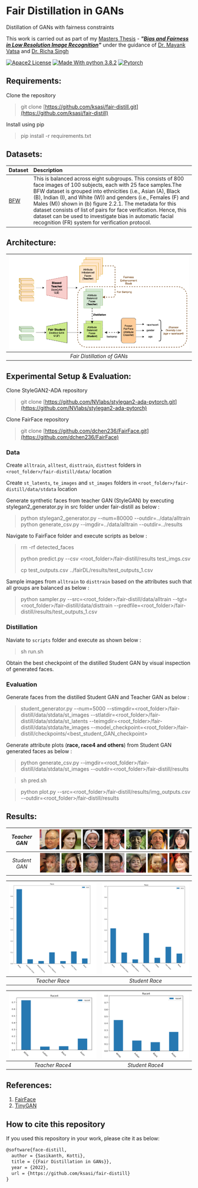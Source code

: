 # Fair Distillation in GANs
Distillation of GANs with fairness constraints


This work is carried out as part of my [Masters Thesis](https://ksasi.github.io/pdfs/MT19AIE308-slide.pdf) - ***"[Bias and Fairness in Low Resolution Image Recognition](https://ksasi.github.io/pdfs/MT19AIE308-Report.pdf)"*** under the guidance of [Dr. Mayank Vatsa](http://home.iitj.ac.in/~mvatsa/) and [Dr. Richa Singh](http://home.iitj.ac.in/~richa/)

[![Apace2 License](https://img.shields.io/badge/license-Apace2-blue)](https://opensource.org/licenses/Apache-2.0)
[![Made With python 3.8.2](https://img.shields.io/badge/Made%20with-Python%203.8.2-brightgreen)](https://www.python.org/downloads/release/python-382/)
[![Pytorch](https://img.shields.io/badge/Made%20with-Pytorch-green.svg)](https://pytorch.org/)

## Requirements:

Clone the repository
> git clone [https://github.com/ksasi/fair-distill.git](https://github.com/ksasi/fair-distill)

Install using pip

> pip install -r requirements.txt

## Datasets:

| Dataset | Description                       
| :-------- |:-------------------------------- |
| [BFW](https://github.com/visionjo/facerec-bias-bfw)|This is balanced across eight subgroups. This consists of 800 face images of 100 subjects, each with 25 face samples.The BFW dataset is grouped into ethnicities (i.e., Asian (A), Black (B), Indian (I), and White (W)) and genders (i.e., Females (F) and Males (M)) shown in (b) figure 2.2.1. The metadata for this dataset consists of list of pairs for face verification. Hence, this dataset can be used to investigate bias in automatic facial recognition (FR) system for verification protocol.|


## Architecture:

|![GAN_Bias_Estimator](./figures/Fair_Distillation_Repo.png)|
|:--:| 
| *Fair Distillation of GANs*|

## Experimental Setup & Evaluation:

Clone StyleGAN2-ADA repository

> git clone [https://github.com/NVlabs/stylegan2-ada-pytorch.git](https://github.com/NVlabs/stylegan2-ada-pytorch)

Clone FairFace repository

> git clone [https://github.com/dchen236/FairFace.git](https://github.com/dchen236/FairFace)

### Data

Create `alltrain`, `alltest`, `disttrain`, `disttest` folders in `<root_folder>/fair-distill/data/` location

Create `st_latents`, `te_images` and `st_images` folders in `<root_folder>/fair-distill/data/stdata` location

Generate synthetic faces from teacher GAN (StyleGAN) by executing stylegan2_generator.py in src folder under fair-distill as below :

> python stylegan2\_generator.py --num=80000 --outdir=../data/alltrain
> python generate\_csv.py --imgdir=../data/alltrain  --outdir=../results

Navigate to FairFace folder and execute scripts as below :

> rm -rf detected\_faces
> 
> python predict.py --csv \<root\_folder\>/fair-distill/results test_imgs.csv
> 
> cp test\_outputs.csv ../fairDL/results/test\_outputs\_1.csv

Sample images from `alltrain` to `disttrain` based on the attributes such that all groups are balanced as below :

> python sampler.py --src=\<root\_folder\>/fair-distill/data/alltrain --tgt=\<root\_folder\>/fair-distill/data/disttrain --predfile=\<root\_folder\>/fair-distill/results/test\_outputs\_1.csv

### Distillation

Naviate to `scripts` folder and execute as shown below :

> sh run.sh

Obtain the best checkpoint of the distilled Student GAN by visual inspection of generated faces.

### Evaluation

Generate faces from the distilled Student GAN and Teacher GAN as below :

> student\_generator.py --num=5000 --stimgdir=\<root\_folder\>/fair-distill/data/stdata/st\_images --stlatdir=\<root\_folder\>/fair-distill/data/stdata/st\_latents --teimgdir=\<root\_folder\>/fair-distill/data/stdata/te\_images --model\_checkpoint=\<root\_folder\>/fair-distill/checkpoints/\<best\_student\_GAN\_checkpoint>

Generate attribute plots (**race, race4 and others**) from Student GAN generated faces as below :

> python generate\_csv.py --imgdir=\<root\_folder\>/fair-distill/data/stdata/st\_images --outdir=\<root\_folder>/fair-distill/results

> sh pred.sh

> python plot.py --src=\<root\_folder\>/fair-distill/results/img\_outputs.csv --outdir=\<root\_folder\>/fair-distill/results  



## Results:

| *Teacher GAN* | ![Teacher_GAN](./figures/Teacher_GAN.png) |
|:--:|:--:|
| *Student GAN* | ![Student_GAN](./figures/Student_GAN.png) |

 
| ![Teacher_Race](./figures/Teacher_Race.png) | ![Student_Race](./figures/Student_Race.png) |
|:--:|:--:|
| *Teacher Race* | *Student Race* |



| ![Teacher_Race4](./figures/Teacher_Race4.png) | ![Student_Race4](./figures/Student_Race4.png) |
|:--:|:--:|
| *Teacher Race4* | *Student Race4* |

 

## References:

1. [FairFace](https://github.com/dchen236/FairFace)
2. [TinyGAN](https://github.com/terarachang/ACCV_TinyGAN)

## How to cite this repository

If you used this repository in your work, please cite it as below:

```
@software{face-distill,
  author = {Sasikanth, Kotti},
  title = {{Fair Distillation in GANs}},
  year = {2022},
  url = {https://github.com/ksasi/fair-distill}
}
```